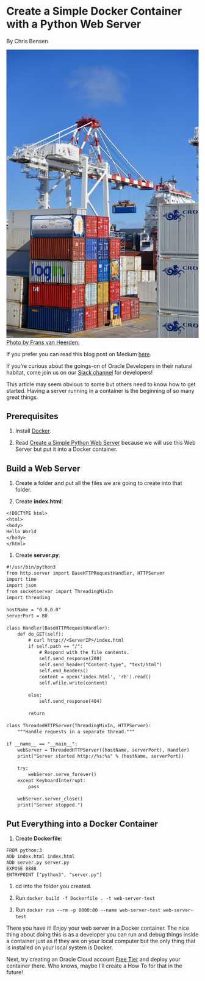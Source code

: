 # Create a Simple Docker Container with a Python Web Server

By Chris Bensen

![](images/pexels-frans-van-heerden-1624695.jpg)
[Photo by Frans van Heerden:](https://www.pexels.com/photo/cargo-containers-trailer-lot-1624695/)

If you prefer you can read this blog post on Medium [here](https://chrisbensen.medium.com/create-a-simple-docker-container-with-a-python-web-server-26534205061a).

If you’re curious about the goings-on of Oracle Developers in their natural habitat, come join us on our [Slack channel](https://bit.ly/devrel_slack) for developers!

This article may seem obvious to some but others need to know how to get started. Having a server running in a container is the beginning of so many great things.

## Prerequisites

1. Install [Docker](https://www.docker.com).

1. Read [Create a Simple Python Web Server](https://medium.com/oracledevs/create-a-simple-python-web-server-on-oci-1d3634a1d7c2) because we will use this Web Server but put it into a Docker container.

## Build a Web Server

1. Create a folder and put all the files we are going to create into that folder.

1. Create **index.html**:
  ```
  <!DOCTYPE html>
  <html>
  <body>
  Hello World
  </body>
  </html>
  ```

1. Create **server.py**:
  ```
  #!/usr/bin/python3
  from http.server import BaseHTTPRequestHandler, HTTPServer
  import time
  import json
  from socketserver import ThreadingMixIn
  import threading

  hostName = "0.0.0.0"
  serverPort = 80

  class Handler(BaseHTTPRequestHandler):
      def do_GET(self):
          # curl http://<ServerIP>/index.html
          if self.path == "/":
              # Respond with the file contents.
              self.send_response(200)
              self.send_header("Content-type", "text/html")
              self.end_headers()
              content = open('index.html', 'rb').read()
              self.wfile.write(content)

          else:
              self.send_response(404)

          return

  class ThreadedHTTPServer(ThreadingMixIn, HTTPServer):
      """Handle requests in a separate thread."""

  if __name__ == "__main__":
      webServer = ThreadedHTTPServer((hostName, serverPort), Handler)
      print("Server started http://%s:%s" % (hostName, serverPort))

      try:
          webServer.serve_forever()
      except KeyboardInterrupt:
          pass

      webServer.server_close()
      print("Server stopped.")
  ```
## Put Everything into a Docker Container

1. Create **Dockerfile**:
  ```
  FROM python:3
  ADD index.html index.html
  ADD server.py server.py
  EXPOSE 8888
  ENTRYPOINT ["python3", "server.py"]
  ```
1. cd into the folder you created.

1. Run ``docker build -f Dockerfile . -t web-server-test``

1. Run ``docker run --rm -p 8000:80 --name web-server-test web-server-test``

There you have it! Enjoy your web server in a Docker container. The nice thing about doing this is as a developer you can run and debug things inside a container just as if they are on your local computer but the only thing that is installed on your local system is Docker.

Next, try creating an Oracle Cloud account [Free Tier](https://medium.com/oracledevs/create-an-oracle-always-free-cloud-account-bc6aa82c1397) and deploy your container there. Who knows, maybe I'll create a How To for that in the future!
